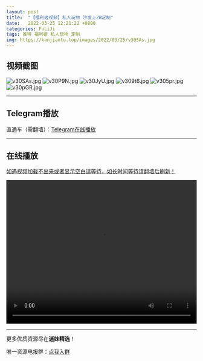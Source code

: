 ```yaml
---
layout: post
title:  "【福利姬视频】私人玩物 沙发上ZW定制"
date:   2022-03-25 12:21:22 +0800
categories: FuLiJi
tags: 推特 福利姬 私人玩物 定制
img: https://kanjiantu.top/images/2022/03/25/v30SAs.jpg
---
```



## 视频截图

![v30SAs.jpg](https://kanjiantu.top/images/2022/03/25/v30SAs.jpg)
![v30P9N.jpg](https://kanjiantu.top/images/2022/03/25/v30P9N.jpg)
![v30JyU.jpg](https://kanjiantu.top/images/2022/03/25/v30JyU.jpg)
![v309t6.jpg](https://kanjiantu.top/images/2022/03/25/v309t6.jpg)
![v305pr.jpg](https://kanjiantu.top/images/2022/03/25/v305pr.jpg)
![v30pGR.jpg](https://kanjiantu.top/images/2022/03/25/v30pGR.jpg)

* * *
## Telegram播放

直通车（需翻墙）：[Telegram在线播放](https://t.me/mimeijingxuan/325)

* * *
## 在线播放
<u>如遇视频加载不出来或者显示空白请等待，如长时间等待请翻墙后刷新！</u>
<center><video src="https://cdn.publer.io/uploads/videos/623d4ad2db279761fe39799c/3995557ab0529f875e20bc5ff415fddd.mp4" width="100%" height="380px" controls="controls"></video></center>


* * *
更多优质资源尽在**迷妹精选**！

唯一资源电报群：[点我入群](https://t.me/mimeijingxuan)


